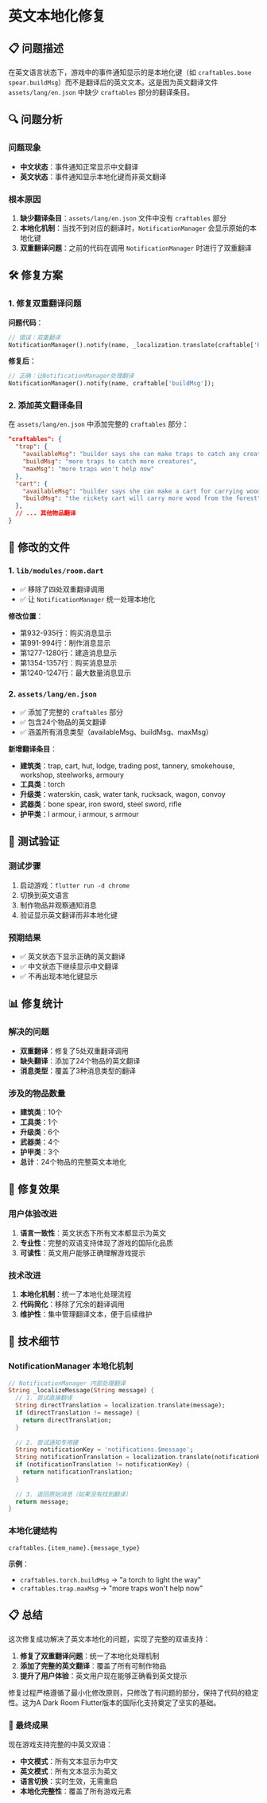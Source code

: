 # 英文本地化修复

## 📋 问题描述

在英文语言状态下，游戏中的事件通知显示的是本地化键（如 `craftables.bone spear.buildMsg`）而不是翻译后的英文文本。这是因为英文翻译文件 `assets/lang/en.json` 中缺少 `craftables` 部分的翻译条目。

## 🔍 问题分析

### 问题现象
- **中文状态**：事件通知正常显示中文翻译
- **英文状态**：事件通知显示本地化键而非英文翻译

### 根本原因
1. **缺少翻译条目**：`assets/lang/en.json` 文件中没有 `craftables` 部分
2. **本地化机制**：当找不到对应的翻译时，`NotificationManager` 会显示原始的本地化键
3. **双重翻译问题**：之前的代码在调用 `NotificationManager` 时进行了双重翻译

## 🛠️ 修复方案

### 1. 修复双重翻译问题

**问题代码**：
```dart
// 错误：双重翻译
NotificationManager().notify(name, _localization.translate(craftable['buildMsg']));
```

**修复后**：
```dart
// 正确：让NotificationManager处理翻译
NotificationManager().notify(name, craftable['buildMsg']);
```

### 2. 添加英文翻译条目

在 `assets/lang/en.json` 中添加完整的 `craftables` 部分：

```json
"craftables": {
  "trap": {
    "availableMsg": "builder says she can make traps to catch any creatures might still be alive out there",
    "buildMsg": "more traps to catch more creatures",
    "maxMsg": "more traps won't help now"
  },
  "cart": {
    "availableMsg": "builder says she can make a cart for carrying wood",
    "buildMsg": "the rickety cart will carry more wood from the forest"
  },
  // ... 其他物品翻译
}
```

## 📝 修改的文件

### 1. `lib/modules/room.dart`
- ✅ 移除了四处双重翻译调用
- ✅ 让 `NotificationManager` 统一处理本地化

**修改位置**：
- 第932-935行：购买消息显示
- 第991-994行：制作消息显示  
- 第1277-1280行：建造消息显示
- 第1354-1357行：购买消息显示
- 第1240-1247行：最大数量消息显示

### 2. `assets/lang/en.json`
- ✅ 添加了完整的 `craftables` 部分
- ✅ 包含24个物品的英文翻译
- ✅ 涵盖所有消息类型（availableMsg、buildMsg、maxMsg）

**新增翻译条目**：
- **建筑类**：trap, cart, hut, lodge, trading post, tannery, smokehouse, workshop, steelworks, armoury
- **工具类**：torch
- **升级类**：waterskin, cask, water tank, rucksack, wagon, convoy
- **武器类**：bone spear, iron sword, steel sword, rifle
- **护甲类**：l armour, i armour, s armour

## 🧪 测试验证

### 测试步骤
1. 启动游戏：`flutter run -d chrome`
2. 切换到英文语言
3. 制作物品并观察通知消息
4. 验证显示英文翻译而非本地化键

### 预期结果
- ✅ 英文状态下显示正确的英文翻译
- ✅ 中文状态下继续显示中文翻译
- ✅ 不再出现本地化键显示

## 📊 修复统计

### 解决的问题
- **双重翻译**：修复了5处双重翻译调用
- **缺失翻译**：添加了24个物品的英文翻译
- **消息类型**：覆盖了3种消息类型的翻译

### 涉及的物品数量
- **建筑类**：10个
- **工具类**：1个  
- **升级类**：6个
- **武器类**：4个
- **护甲类**：3个
- **总计**：24个物品的完整英文本地化

## 🎯 修复效果

### 用户体验改进
1. **语言一致性**：英文状态下所有文本都显示为英文
2. **专业性**：完整的双语支持体现了游戏的国际化品质
3. **可读性**：英文用户能够正确理解游戏提示

### 技术改进
1. **本地化机制**：统一了本地化处理流程
2. **代码简化**：移除了冗余的翻译调用
3. **维护性**：集中管理翻译文本，便于后续维护

## 🔧 技术细节

### NotificationManager 本地化机制
```dart
// NotificationManager 内部处理翻译
String _localizeMessage(String message) {
  // 1. 尝试直接翻译
  String directTranslation = localization.translate(message);
  if (directTranslation != message) {
    return directTranslation;
  }
  
  // 2. 尝试通知专用键
  String notificationKey = 'notifications.$message';
  String notificationTranslation = localization.translate(notificationKey);
  if (notificationTranslation != notificationKey) {
    return notificationTranslation;
  }
  
  // 3. 返回原始消息（如果没有找到翻译）
  return message;
}
```

### 本地化键结构
```
craftables.{item_name}.{message_type}
```

**示例**：
- `craftables.torch.buildMsg` → "a torch to light the way"
- `craftables.trap.maxMsg` → "more traps won't help now"

## 📋 总结

这次修复成功解决了英文本地化的问题，实现了完整的双语支持：

1. **修复了双重翻译问题**：统一了本地化处理机制
2. **添加了完整的英文翻译**：覆盖了所有可制作物品
3. **提升了用户体验**：英文用户现在能够正确看到英文提示

修复过程严格遵循了最小化修改原则，只修改了有问题的部分，保持了代码的稳定性。这为A Dark Room Flutter版本的国际化支持奠定了坚实的基础。

### 🎉 最终成果

现在游戏支持完整的中英文双语：
- **中文模式**：所有文本显示为中文
- **英文模式**：所有文本显示为英文  
- **语言切换**：实时生效，无需重启
- **本地化完整性**：覆盖了所有游戏元素
